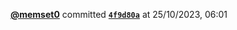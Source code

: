  <a href=https://github.com/memset0><strong>@memset0</strong></a>  committed <a href=https://github.com/memset0/memset0/commit/4f9d80a06a8b6d3dcd674325b6ad7c4df0c9fc42><strong><code>4f9d80a</code></strong></a>  at 25/10/2023, 06:01 
